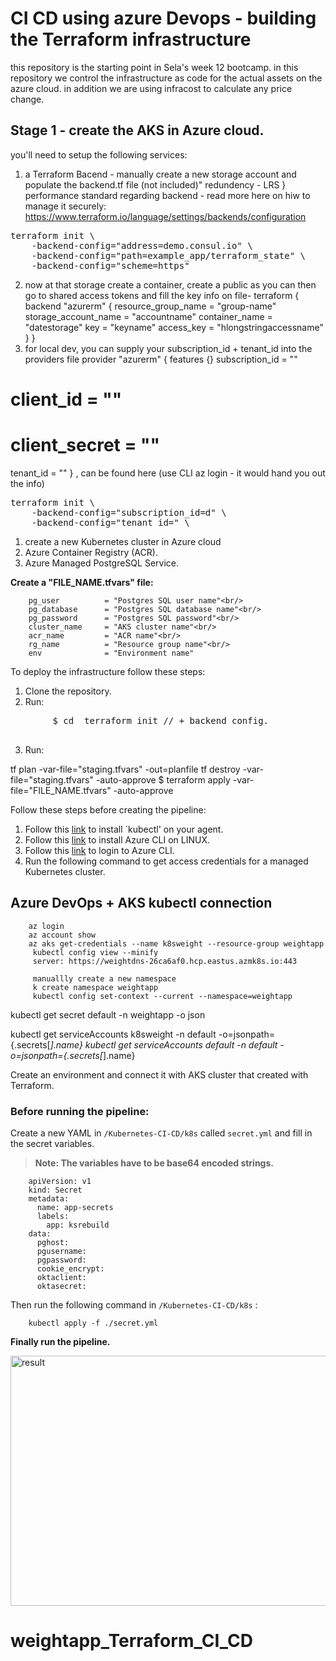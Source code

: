 # CI CD using azure Devops - building the Terraform infrastructure

this repository is the starting point in Sela's week 12 bootcamp.
in this repository we control the infrastructure as code for the actual assets on the azure cloud.
in addition we are using infracost to calculate any price change.



## Stage 1 - create the AKS in Azure cloud.
you'll need to setup the following services:
1. a Terraform Bacend - manually create a new storage account and populate the backend.tf file (not included)"
redundency - LRS } performance standard
regarding backend - read more here on hiw to manage it securely:
https://www.terraform.io/language/settings/backends/configuration
<pre>
terraform init \
    -backend-config="address=demo.consul.io" \
    -backend-config="path=example_app/terraform_state" \
    -backend-config="scheme=https"
</pre>

2. now at that storage create a container, create a public as you can then go to shared access tokens and fill the key info on file-
terraform {
backend "azurerm" {
resource_group_name = "group-name"
storage_account_name = "accountname"
container_name = "datestorage"
key = "keyname"
access_key = "hlongstringaccessname"
}
}
3. for local dev, you can supply your subscription_id + tenant_id into the providers file
provider "azurerm" {
  features {}
  subscription_id = ""
  # client_id       = ""
  # client_secret   = ""
  tenant_id       = ""
}
, can be found here (use CLI az login - it would hand you out the info)

<pre>
terraform init \
    -backend-config="subscription_id=d" \
    -backend-config="tenant_id=" \
</pre>

1. create a new Kubernetes cluster in Azure cloud
2. Azure Container Registry (ACR).
3. Azure Managed PostgreSQL Service.

__Create a "FILE_NAME.tfvars" file:__

        pg_user          = "Postgres SQL user name"<br/>
        pg_database      = "Postgres SQL database name"<br/>
        pg_password      = "Postgres SQL password"<br/>
        cluster_name     = "AKS cluster name"<br/>
        acr_name         = "ACR name"<br/>
        rg_name          = "Resource group name"<br/>
        env              = "Environment name"


To deploy the infrastructure follow these steps:
1. Clone the repository.
2. Run: 
<pre>
        $ cd <repo name> terraform init // + backend config.
      </pre>
3. Run:

 tf plan -var-file="staging.tfvars" -out=planfile
 tf destroy -var-file="staging.tfvars" -auto-approve
        $ terraform apply -var-file="FILE_NAME.tfvars" -auto-approve
        
Follow these steps before creating the pipeline:
1. Follow this [link](https://kubernetes.io/docs/tasks/tools/) to install `kubectl' on your agent.<br/>
1. Follow this [link](https://docs.microsoft.com/en-us/cli/azure/install-azure-cli-linux?pivots=apt) to install Azure CLI on LINUX.<br/>
1. Follow this [link](https://docs.microsoft.com/en-us/cli/azure/authenticate-azure-cli) to login to Azure CLI.<br/>
1. Run the following command to get access credentials for a managed Kubernetes cluster.


## Azure DevOps + AKS kubectl connection

        az login
        az account show
        az aks get-credentials --name k8sweight --resource-group weightapp
         kubectl config view --minify 
         server: https://weightdns-26ca6af0.hcp.eastus.azmk8s.io:443

         manuallly create a new namespace
         k create namespace weightapp
         kubectl config set-context --current --namespace=weightapp



kubectl get secret default -n weightapp -o json


kubectl get serviceAccounts k8sweight -n default -o=jsonpath={.secrets[*].name}
kubectl get serviceAccounts default -n default -o=jsonpath={.secrets[*].name}

Create an environment and connect it with AKS cluster that created with Terraform.




### Before running the pipeline:

Create a new YAML in `/Kubernetes-CI-CD/k8s` called `secret.yml` and fill in the secret variables.
> __Note: The variables have to be base64 encoded strings.__

        apiVersion: v1
        kind: Secret
        metadata:
          name: app-secrets
          labels:
            app: ksrebuild
        data:
          pghost: 
          pgusername: 
          pgpassword: 
          cookie_encrypt: 
          oktaclient: 
          oktasecret: 
          
Then run the following command in `/Kubernetes-CI-CD/k8s` :

        kubectl apply -f ./secret.yml


__Finally run the pipeline.__


<img src="" width="800" height="400" alt="result">


# weightapp_Terraform_CI_CD
